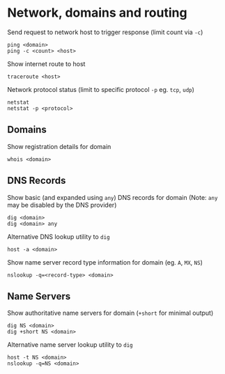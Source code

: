 # Network, domains and routing

Send request to network host to trigger response (limit count via `-c`)

    ping <domain>
    ping -c <count> <host>

Show internet route to host

    traceroute <host>

Network protocol status (limit to specific protocol `-p` eg. `tcp`, `udp`)

    netstat
    netstat -p <protocol>

## Domains

Show registration details for domain

    whois <domain>

## DNS Records

Show basic (and expanded using `any`) DNS records for domain (Note: `any` may be disabled by the DNS provider)

    dig <domain>
    dig <domain> any

Alternative DNS lookup utility to `dig`

    host -a <domain>

Show name server record type information for domain (eg. `A`, `MX`, `NS`)

    nslookup -q=<record-type> <domain>

## Name Servers

Show authoritative name servers for domain (`+short` for minimal output)

    dig NS <domain>
    dig +short NS <domain>

Alternative name server lookup utility to `dig`

    host -t NS <domain>
    nslookup -q=NS <domain>
